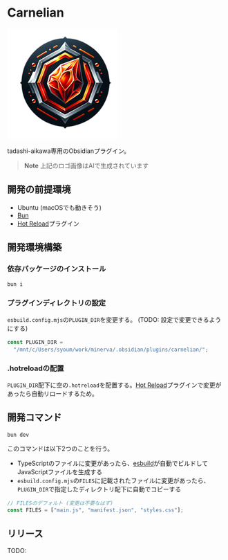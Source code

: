 # Carnelian

<img src="./logo.png" width=256 />

tadashi-aikawa専用のObsidianプラグイン。

> **Note**
> 上記のロゴ画像はAIで生成されています

## 開発の前提環境

- Ubuntu (macOSでも動きそう)
- [Bun]
- [Hot Reload]プラグイン

## 開発環境構築

### 依存パッケージのインストール

```console
bun i
```

### プラグインディレクトリの設定

`esbuild.config.mjs`の`PLUGIN_DIR`を変更する。 (TODO: 設定で変更できるようにする)

```ts
const PLUGIN_DIR =
  "/mnt/c/Users/syoum/work/minerva/.obsidian/plugins/carnelian/";
```

### .hotreloadの配置

`PLUGIN_DIR`配下に空の`.hotreload`を配置する。[Hot Reload]プラグインで変更があったら自動リロードするため。

## 開発コマンド

```console
bun dev
```

このコマンドは以下2つのことを行う。

- TypeScriptのファイルに変更があったら、[esbuild]が自動でビルドしてJavaScriptファイルを生成する
- `esbuild.config.mjs`の`FILES`に記載されたファイルに変更があったら、`PLUGIN_DIR`で指定したディレクトリ配下に自動でコピーする

```ts
// FILESのデフォルト (変更は不要なはず)
const FILES = ["main.js", "manifest.json", "styles.css"];
```

## リリース

TODO:


[Bun]: https://bun.sh/
[esbuild]: https://esbuild.github.io/
[Hot Reload]: https://github.com/pjeby/hot-reload

